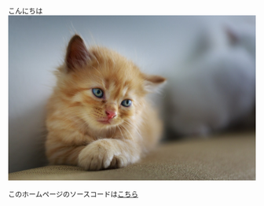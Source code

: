 こんにちは
![猫の画像](.\cat-3266673_1280.jpg)

このホームページのソースコードは[こちら](https://github.com/ryotaseo/SamplePages)

